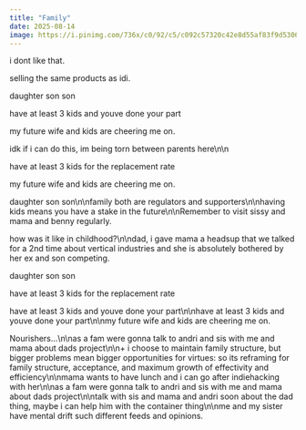 ```yaml
---
title: "Family"
date: 2025-08-14
image: https://i.pinimg.com/736x/c0/92/c5/c092c57320c42e8d55af83f9d5306314.jpg
---
```


i dont like that.

selling the same products as idi.

daughter son son

have at least 3 kids and youve done your part

my future wife and kids are cheering me on.

idk if i can do this, im being torn between parents here\n\n

have at least 3 kids for the replacement rate

my future wife and kids are cheering me on.

daughter son son\n\nfamily both are regulators and supporters\n\nhaving kids means you have a stake in the future\n\nRemember to visit sissy and mama and benny regularly.

how was it like in childhood?\n\ndad, i gave mama a headsup that we talked for a 2nd time about vertical industries and she is absolutely bothered by her ex and son competing.

daughter son son

have at least 3 kids for the replacement rate

have at least 3 kids and youve done your part\n\nhave at least 3 kids and youve done your part\n\nmy future wife and kids are cheering me on.

Nourishers...\n\nas a fam were gonna talk to andri and sis with me and mama about dads project\n\n+ i choose to maintain family structure, but bigger problems mean bigger opportunities for virtues: so its reframing for family structure, acceptance, and maximum growth of effectivity and efficiency\n\nmama wants to have lunch and i can go after indiehacking with her\n\nas a fam were gonna talk to andri and sis with me and mama about dads project\n\ntalk with sis and mama and andri soon about the dad thing, maybe i can help him with the container thing\n\nme and my sister have mental drift such different feeds and opinions.
